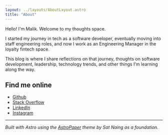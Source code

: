```yaml
---
layout: ../layouts/AboutLayout.astro
title: "About"
---
```


Hello! I'm Malik. Welcome to my thoughts space.

I started my journey in tech as a software developer, eventually moving into staff engineering roles, and now I work as an Engineering Manager in the loyalty fintech space.

This blog is where I share reflections on that journey, thoughts on software development, leadership, technology trends, and other things I'm learning along the way.

## Find me online

*   [Github](https://github.com/mal90)
*   [Stack Overflow](https://stackoverflow.com/users/1305026/malik)
*   [LinkedIn](https://www.linkedin.com/in/maliksalim/)
*   [Instagram](https://www.instagram.com/madkmalik/)

---

*Built with Astro using the [AstroPaper](https://github.com/satnaing/astro-paper) theme by Sat Naing as a foundation.*
